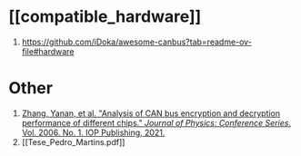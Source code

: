 # [[compatible_hardware]]
1. https://github.com/iDoka/awesome-canbus?tab=readme-ov-file#hardware
 
# Other
1. [Zhang, Yanan, et al. "Analysis of CAN bus encryption and decryption performance of different chips." _Journal of Physics: Conference Series_. Vol. 2006. No. 1. IOP Publishing, 2021.](https://iopscience.iop.org/article/10.1088/1742-6596/2006/1/012071/pdf)
2. [[Tese_Pedro_Martins.pdf]]
